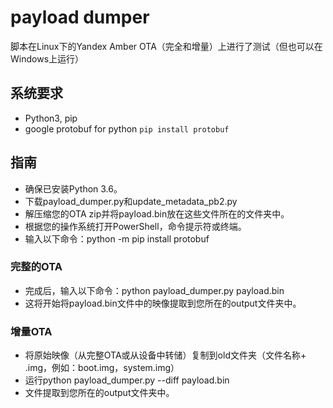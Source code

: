 # payload dumper
脚本在Linux下的Yandex Amber OTA（完全和增量）上进行了测试（但也可以在Windows上运行）

## 系统要求

- Python3, pip
- google protobuf for python `pip install protobuf`

## 指南

- 确保已安装Python 3.6。
- 下载payload_dumper.py和update_metadata_pb2.py
- 解压缩您的OTA zip并将payload.bin放在这些文件所在的文件夹中。
- 根据您的操作系统打开PowerShell，命令提示符或终端。
- 输入以下命令：python -m pip install protobuf

### 完整的OTA

- 完成后，输入以下命令：python payload_dumper.py payload.bin
- 这将开始将payload.bin文件中的映像提取到您所在的output文件夹中。

### 增量OTA

- 将原始映像（从完整OTA或从设备中转储）复制到old文件夹（文件名称+ .img，例如：boot.img，system.img）
- 运行python payload_dumper.py --diff payload.bin
- 文件提取到您所在的output文件夹中。
